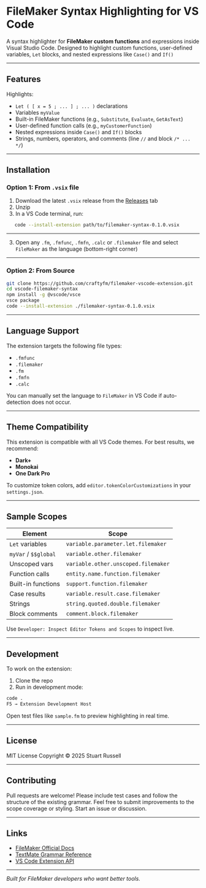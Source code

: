 

#  FileMaker Syntax Highlighting for VS Code

A syntax highlighter for **FileMaker custom functions** and expressions inside Visual Studio Code. Designed to highlight custom functions, user-defined variables, `Let` blocks, and nested expressions like `Case()` and `If()` 

---

##  Features

 Highlights:
- `Let ( [ x = 5 ; ... ] ; ... )` declarations  
- Variables `myValue`
- Built-in FileMaker functions (e.g., `Substitute`, `Evaluate`, `GetAsText`)
- User-defined function calls (e.g., `myCustomerFunction`)
- Nested expressions inside `Case()` and `If()` blocks
- Strings, numbers, operators, and comments (line `//` and block `/* ... */`)


---

##  Installation 

###  Option 1: From `.vsix` file

1. Download the latest `.vsix` release from the [Releases](https://github.com/craftyfm/filemaker-vscode-extension/releases) tab
2. Unzip 
2. In a VS Code terminal, run:

```bash
   code --install-extension path/to/filemaker-syntax-0.1.0.vsix
````

---

3. Open any `.fm`, `.fmfunc`, `.fmfn`, `.calc` or `.filemaker` file and select `FileMaker` as the language (bottom-right corner)

---

###  Option 2: From Source

```bash
git clone https://github.com/craftyfm/filemaker-vscode-extension.git
cd vscode-filemaker-syntax
npm install -g @vscode/vsce
vsce package
code --install-extension ./filemaker-syntax-0.1.0.vsix
```

---

##  Language Support

The extension targets the following file types:

* `.fmfunc`
* `.filemaker`
* `.fm`
* `.fmfn`
* `.calc`

You can manually set the language to `FileMaker` in VS Code if auto-detection does not occur.

---

##  Theme Compatibility

This extension is compatible with all VS Code themes. For best results, we recommend:

* **Dark+**
* **Monokai**
* **One Dark Pro**

To customize token colors, add `editor.tokenColorCustomizations` in your `settings.json`.

---

##  Sample Scopes

| Element               | Scope                               |
| --------------------- | ----------------------------------- |
| `Let` variables       | `variable.parameter.let.filemaker`  |
| `myVar` / `$$global`  | `variable.other.filemaker`          |
| Unscoped vars         | `variable.other.unscoped.filemaker` |
| Function calls        | `entity.name.function.filemaker`    |
| Built-in functions    | `support.function.filemaker`        |
| Case results          | `variable.result.case.filemaker`    |
| Strings               | `string.quoted.double.filemaker`    |
| Block comments        | `comment.block.filemaker`           |

Use `Developer: Inspect Editor Tokens and Scopes` to inspect live.

---

##  Development

To work on the extension:

1. Clone the repo
2. Run in development mode:

```bash
code .
F5 → Extension Development Host
```

Open test files like `sample.fm` to preview highlighting in real time.

---

##  License

MIT License
Copyright © 2025 Stuart Russell

---

##  Contributing

Pull requests are welcome! Please include test cases and follow the structure of the existing grammar.
Feel free to submit improvements to the scope coverage or styling. Start an issue or discussion.

---

##  Links

* [FileMaker Official Docs](https://help.claris.com/en/pro-help/)
* [TextMate Grammar Reference](https://macromates.com/manual/en/language_grammars)
* [VS Code Extension API](https://code.visualstudio.com/api)

---

*Built for FileMaker developers who want better tools.*

```

